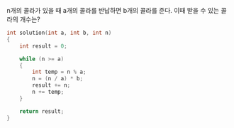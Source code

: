 n개의 콜라가 있을 때 a개의 콜라를 반납하면 b개의 콜라를 준다. 이때 받을 수 있는 콜라의 개수는?
```C++
int solution(int a, int b, int n) 
{
    int result = 0;

    while (n >= a)
    {
        int temp = n % a;
        n = (n / a) * b;
        result += n;
        n += temp;
    }

    return result;
}
```